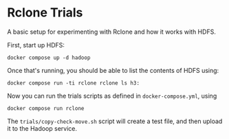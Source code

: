 Rclone Trials
=============

A basic setup for experimenting with Rclone and how it works with HDFS.

First, start up HDFS:

```
docker compose up -d hadoop
```

Once that's running, you should be able to list the contents of HDFS using:

```
docker compose run -ti rclone rclone ls h3:
```

Now you can run the trials scripts as defined in `docker-compose.yml`, using

```
docker compose run rclone
```

The `trials/copy-check-move.sh` script will create a test file, and then upload it to the Hadoop service.

